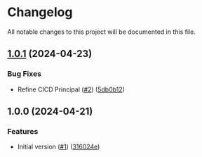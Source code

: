 # Changelog

All notable changes to this project will be documented in this file.

## [1.0.1](https://github.com/acai-consulting/terraform-aws-acf-org-delegation/compare/1.0.0...1.0.1) (2024-04-23)


### Bug Fixes

* Refine CICD Principal ([#2](https://github.com/acai-consulting/terraform-aws-acf-org-delegation/issues/2)) ([5db0b12](https://github.com/acai-consulting/terraform-aws-acf-org-delegation/commit/5db0b12e6134a31af27635a3005768bd5e6fedc4))

## 1.0.0 (2024-04-21)


### Features

* Initial version ([#1](https://github.com/acai-consulting/terraform-aws-acf-org-delegation/issues/1)) ([316024e](https://github.com/acai-consulting/terraform-aws-acf-org-delegation/commit/316024ee5a590c3256421070617309fee8316ee2))
